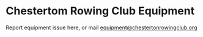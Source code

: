 # Chestertom Rowing Club Equipment
Report equipment issue here, or mail equipment@chestertonrowingclub.org
